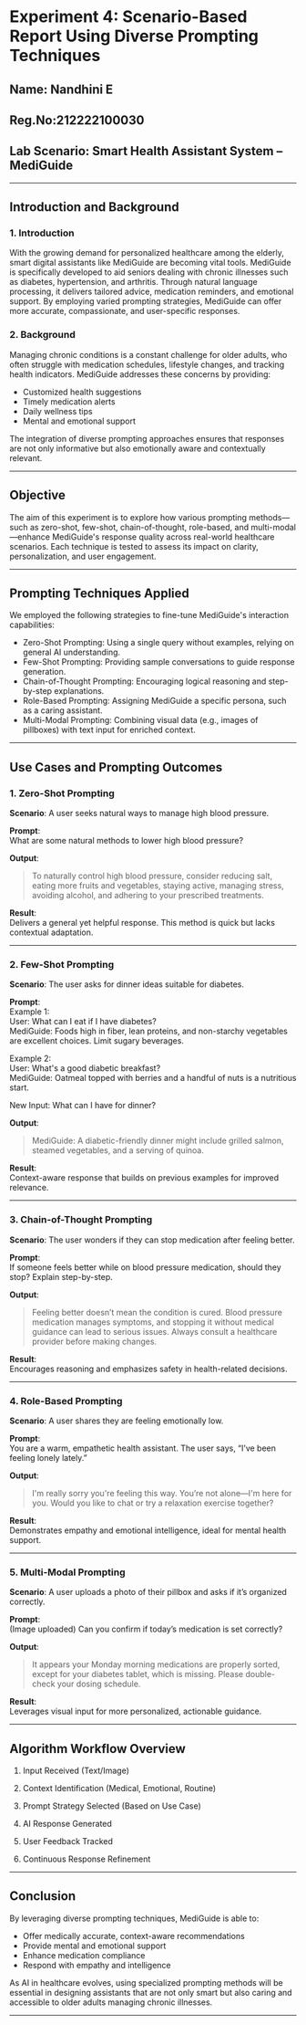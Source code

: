 # Experiment 4: Scenario-Based Report Using Diverse Prompting Techniques
## Name: Nandhini E
## Reg.No:212222100030
## Lab Scenario: Smart Health Assistant System – MediGuide

---

## Introduction and Background

### 1. Introduction

With the growing demand for personalized healthcare among the elderly, smart digital assistants like MediGuide are becoming vital tools. MediGuide is specifically developed to aid seniors dealing with chronic illnesses such as diabetes, hypertension, and arthritis. Through natural language processing, it delivers tailored advice, medication reminders, and emotional support. By employing varied prompting strategies, MediGuide can offer more accurate, compassionate, and user-specific responses.

### 2. Background

Managing chronic conditions is a constant challenge for older adults, who often struggle with medication schedules, lifestyle changes, and tracking health indicators. MediGuide addresses these concerns by providing:
- Customized health suggestions  
- Timely medication alerts  
- Daily wellness tips  
- Mental and emotional support  

The integration of diverse prompting approaches ensures that responses are not only informative but also emotionally aware and contextually relevant.

---

## Objective

The aim of this experiment is to explore how various prompting methods—such as zero-shot, few-shot, chain-of-thought, role-based, and multi-modal—enhance MediGuide's response quality across real-world healthcare scenarios. Each technique is tested to assess its impact on clarity, personalization, and user engagement.

---

## Prompting Techniques Applied

We employed the following strategies to fine-tune MediGuide's interaction capabilities:

- Zero-Shot Prompting: Using a single query without examples, relying on general AI understanding.
- Few-Shot Prompting: Providing sample conversations to guide response generation.
- Chain-of-Thought Prompting: Encouraging logical reasoning and step-by-step explanations.
- Role-Based Prompting: Assigning MediGuide a specific persona, such as a caring assistant.
- Multi-Modal Prompting: Combining visual data (e.g., images of pillboxes) with text input for enriched context.

---

## Use Cases and Prompting Outcomes

### 1. Zero-Shot Prompting

**Scenario**: A user seeks natural ways to manage high blood pressure.

**Prompt**:  
What are some natural methods to lower high blood pressure?  

**Output**:
> To naturally control high blood pressure, consider reducing salt, eating more fruits and vegetables, staying active, managing stress, avoiding alcohol, and adhering to your prescribed treatments.

**Result**:  
Delivers a general yet helpful response. This method is quick but lacks contextual adaptation.

---

### 2. Few-Shot Prompting

**Scenario**: The user asks for dinner ideas suitable for diabetes.

**Prompt**:  
Example 1:  
User: What can I eat if I have diabetes?  
MediGuide: Foods high in fiber, lean proteins, and non-starchy vegetables are excellent choices. Limit sugary beverages.  

Example 2:  
User: What's a good diabetic breakfast?  
MediGuide: Oatmeal topped with berries and a handful of nuts is a nutritious start.  

New Input: What can I have for dinner?  

**Output**:
> MediGuide: A diabetic-friendly dinner might include grilled salmon, steamed vegetables, and a serving of quinoa.

**Result**:  
Context-aware response that builds on previous examples for improved relevance.

---

### 3. Chain-of-Thought Prompting

**Scenario**: The user wonders if they can stop medication after feeling better.

**Prompt**:  
If someone feels better while on blood pressure medication, should they stop? Explain step-by-step.  

**Output**:
> Feeling better doesn’t mean the condition is cured. Blood pressure medication manages symptoms, and stopping it without medical guidance can lead to serious issues. Always consult a healthcare provider before making changes.

**Result**:  
Encourages reasoning and emphasizes safety in health-related decisions.

---

### 4. Role-Based Prompting

**Scenario**: A user shares they are feeling emotionally low.

**Prompt**:  
You are a warm, empathetic health assistant. The user says, “I’ve been feeling lonely lately.”  

**Output**:
> I'm really sorry you're feeling this way. You’re not alone—I'm here for you. Would you like to chat or try a relaxation exercise together?

**Result**:  
Demonstrates empathy and emotional intelligence, ideal for mental health support.

---

### 5. Multi-Modal Prompting

**Scenario**: A user uploads a photo of their pillbox and asks if it’s organized correctly.

**Prompt**:  
(Image uploaded) Can you confirm if today’s medication is set correctly?  

**Output**:
> It appears your Monday morning medications are properly sorted, except for your diabetes tablet, which is missing. Please double-check your dosing schedule.

**Result**:  
Leverages visual input for more personalized, actionable guidance.

---

## Algorithm Workflow Overview

1. Input Received (Text/Image)  

2. Context Identification (Medical, Emotional, Routine)  

3. Prompt Strategy Selected (Based on Use Case)  

4. AI Response Generated  

5. User Feedback Tracked  

6. Continuous Response Refinement


---

## Conclusion

By leveraging diverse prompting techniques, MediGuide is able to:
- Offer medically accurate, context-aware recommendations  
- Provide mental and emotional support  
- Enhance medication compliance  
- Respond with empathy and intelligence  

As AI in healthcare evolves, using specialized prompting methods will be essential in designing assistants that are not only smart but also caring and accessible to older adults managing chronic illnesses.

---
